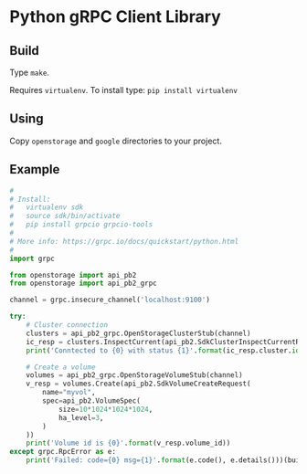 # Python gRPC Client Library

## Build

Type `make`.

Requires `virtualenv`. To install type: `pip install virtualenv`

## Using

Copy `openstorage` and `google` directories to your project.

## Example

```python
#
# Install:
#   virtualenv sdk
#   source sdk/bin/activate
#   pip install grpcio grpcio-tools
#
# More info: https://grpc.io/docs/quickstart/python.html
#
import grpc

from openstorage import api_pb2
from openstorage import api_pb2_grpc

channel = grpc.insecure_channel('localhost:9100')

try:
    # Cluster connection
    clusters = api_pb2_grpc.OpenStorageClusterStub(channel)
    ic_resp = clusters.InspectCurrent(api_pb2.SdkClusterInspectCurrentRequest())
    print('Conntected to {0} with status {1}'.format(ic_resp.cluster.id, api_pb2.Status.Name(ic_resp.cluster.status)))

    # Create a volume
    volumes = api_pb2_grpc.OpenStorageVolumeStub(channel)
    v_resp = volumes.Create(api_pb2.SdkVolumeCreateRequest(
        name="myvol",
        spec=api_pb2.VolumeSpec(
            size=10*1024*1024*1024,
            ha_level=3,
        )
    ))
    print('Volume id is {0}'.format(v_resp.volume_id))
except grpc.RpcError as e:
    print('Failed: code={0} msg={1}'.format(e.code(), e.details()))(build)
```



